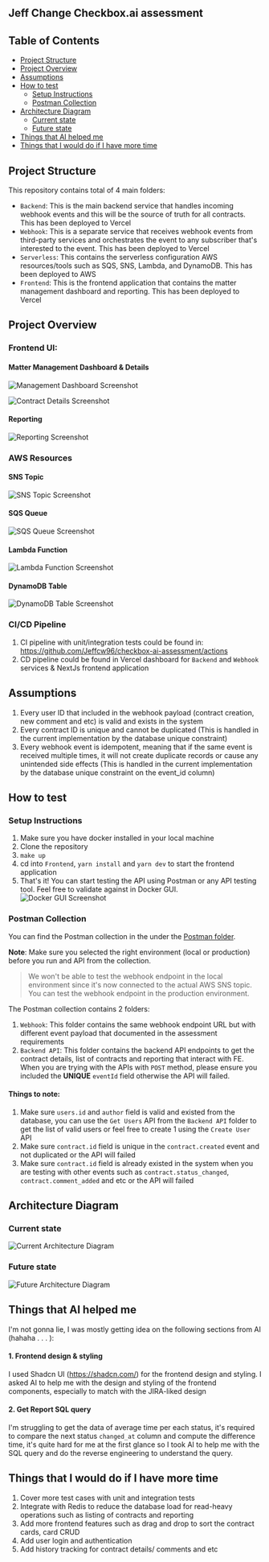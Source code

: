 ## Jeff Change Checkbox.ai assessment

## Table of Contents

- [Project Structure](#project-structure)
- [Project Overview](#project-overview)
- [Assumptions](#assumptions)
- [How to test](#technologies-used)
  - [Setup Instructions](#setup-instructions)
  - [Postman Collection](#postman-collection)
- [Architecture Diagram](#architecture-diagram)
  - [Current state](#current-state)
  - [Future state](#future-state)
- [Things that AI helped me](#things-ai-helped-with)
- [Things that I would do if I have more time](#things-i-would-do-if-i-have-more-time)

## Project Structure

This repository contains total of 4 main folders:

- `Backend`: This is the main backend service that handles incoming webhook events and this will be the source of truth for all contracts. This has been deployed to Vercel
- `Webhook`: This is a separate service that receives webhook events from third-party services and orchestrates the event to any subscriber that's interested to the event. This has been deployed to Vercel
- `Serverless`: This contains the serverless configuration AWS resources/tools such as SQS, SNS, Lambda, and DynamoDB. This has been deployed to AWS
- `Frontend`: This is the frontend application that contains the matter management dashboard and reporting. This has been deployed to Vercel

## Project Overview

### Frontend UI:

#### Matter Management Dashboard & Details

![Management Dashboard Screenshot](./README_ASSETS/matters_management.jpg)

![Contract Details Screenshot](./README_ASSETS/contract_details.jpg)

#### Reporting

![Reporting Screenshot](./README_ASSETS/reporting.jpg)

### AWS Resources

#### SNS Topic

![SNS Topic Screenshot](./README_ASSETS/sns.jpg)

#### SQS Queue

![SQS Queue Screenshot](./README_ASSETS/sqs.jpg)

#### Lambda Function

![Lambda Function Screenshot](./README_ASSETS/lambda.jpg)

#### DynamoDB Table

![DynamoDB Table Screenshot](./README_ASSETS/dynamodb.jpg)

### CI/CD Pipeline

1. CI pipeline with unit/integration tests could be found in: https://github.com/Jeffcw96/checkbox-ai-assessment/actions
2. CD pipeline could be found in Vercel dashboard for `Backend` and `Webhook` services & NextJs frontend application

## Assumptions

1. Every user ID that included in the webhook payload (contract creation, new comment and etc) is valid and exists in the system
2. Every contract ID is unique and cannot be duplicated (This is handled in the current implementation by the database unique constraint)
3. Every webhook event is idempotent, meaning that if the same event is received multiple times, it will not create duplicate records or cause any unintended side effects (This is handled in the current implementation by the database unique constraint on the event_id column)

## How to test

### Setup Instructions

1. Make sure you have docker installed in your local machine
2. Clone the repository
3. `make up`
4. cd into `Frontend`, `yarn install` and `yarn dev` to start the frontend application
5. That's it! You can start testing the API using Postman or any API testing tool. Feel free to validate against in Docker GUI. ![Docker GUI Screenshot](./README_ASSETS/docker-gui.jpg)

### Postman Collection

You can find the Postman collection in the under the [Postman folder](https://github.com/Jeffcw96/checkbox-ai-assessment/tree/master/postman).

**Note**: Make sure you selected the right environment (local or production) before you run and API from the collection.

> We won't be able to test the webhook endpoint in the local environment since it's now connected to the actual AWS SNS topic. You can test the webhook endpoint in the production environment.

The Postman collection contains 2 folders:

1. `Webhook`: This folder contains the same webhook endpoint URL but with different event payload that documented in the assessment requirements
2. `Backend API`: This folder contains the backend API endpoints to get the contract details, list of contracts and reporting that interact with FE. When you are trying with the APIs with `POST` method, please ensure you included the **UNIQUE** `eventId` field otherwise the API will failed.

#### Things to note:

1. Make sure `users.id` and `author` field is valid and existed from the database, you can use the `Get Users` API from the `Backend API` folder to get the list of valid users or feel free to create 1 using the `Create User` API
2. Make sure `contract.id` field is unique in the `contract.created` event and not duplicated or the API will failed
3. Make sure `contract.id` field is already existed in the system when you are testing with other events such as `contract.status_changed`, `contract.comment_added` and etc or the API will failed

## Architecture Diagram

### Current state

![Current Architecture Diagram](./README_ASSETS/current_architecture.png)

### Future state

![Future Architecture Diagram](./README_ASSETS/future_architecture.png)

## Things that AI helped me

I'm not gonna lie, I was mostly getting idea on the following sections from AI (hahaha . . . ):

#### 1. Frontend design & styling

I used Shadcn UI (https://shadcn.com/) for the frontend design and styling. I asked AI to help me with the design and styling of the frontend components, especially to match with the JIRA-liked design

#### 2. Get Report SQL query

I'm struggling to get the data of average time per each status, it's required to compare the next status `changed_at` column and compute the difference time, it's quite hard for me at the first glance so I took AI to help me with the SQL query and do the reverse engineering to understand the query.

## Things that I would do if I have more time

1. Cover more test cases with unit and integration tests
2. Integrate with Redis to reduce the database load for read-heavy operations such as listing of contracts and reporting
3. Add more frontend features such as drag and drop to sort the contract cards, card CRUD
4. Add user login and authentication
5. Add history tracking for contract details/ comments and etc

